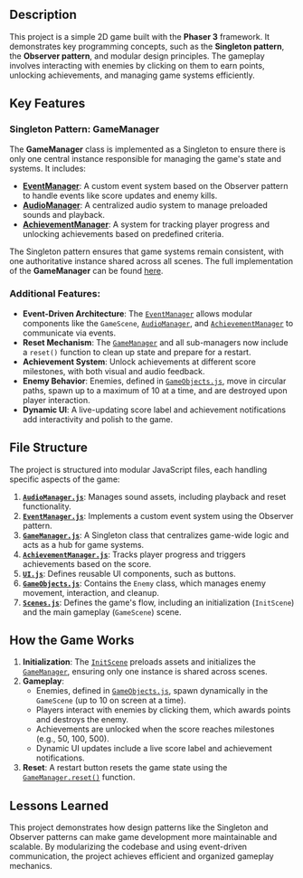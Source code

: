 ## Description

This project is a simple 2D game built with the **Phaser 3** framework. It demonstrates key programming concepts, such as the **Singleton pattern**, the **Observer pattern**, and modular design principles. The gameplay involves interacting with enemies by clicking on them to earn points, unlocking achievements, and managing game systems efficiently.

## Key Features

### Singleton Pattern: **GameManager**
The **GameManager** class is implemented as a Singleton to ensure there is only one central instance responsible for managing the game's state and systems. It includes:
- **[EventManager](js/EventManager.js)**: A custom event system based on the Observer pattern to handle events like score updates and enemy kills.
- **[AudioManager](js/AudioManager.js)**: A centralized audio system to manage preloaded sounds and playback.
- **[AchievementManager](js/AchievementManager.js)**: A system for tracking player progress and unlocking achievements based on predefined criteria.

The Singleton pattern ensures that game systems remain consistent, with one authoritative instance shared across all scenes. The full implementation of the **GameManager** can be found [here](js/GameManager.js).

### Additional Features:
- **Event-Driven Architecture**: The [`EventManager`](js/EventManager.js) allows modular components like the `GameScene`, [`AudioManager`](js/AudioManager.js), and [`AchievementManager`](js/AchievementManager.js) to communicate via events.
- **Reset Mechanism**: The [`GameManager`](js/GameManager.js) and all sub-managers now include a `reset()` function to clean up state and prepare for a restart.
- **Achievement System**: Unlock achievements at different score milestones, with both visual and audio feedback.
- **Enemy Behavior**: Enemies, defined in [`GameObjects.js`](js/GameObjects.js), move in circular paths, spawn up to a maximum of 10 at a time, and are destroyed upon player interaction.
- **Dynamic UI**: A live-updating score label and achievement notifications add interactivity and polish to the game.

## File Structure

The project is structured into modular JavaScript files, each handling specific aspects of the game:

1. **[`AudioManager.js`](js/AudioManager.js)**: Manages sound assets, including playback and reset functionality.
2. **[`EventManager.js`](js/EventManager.js)**: Implements a custom event system using the Observer pattern.
3. **[`GameManager.js`](js/GameManager.js)**: A Singleton class that centralizes game-wide logic and acts as a hub for game systems.
4. **[`AchievementManager.js`](js/AchievementManager.js)**: Tracks player progress and triggers achievements based on the score.
5. **[`UI.js`](js/UI.js)**: Defines reusable UI components, such as buttons.
6. **[`GameObjects.js`](js/GameObjects.js)**: Contains the `Enemy` class, which manages enemy movement, interaction, and cleanup.
7. **[`Scenes.js`](js/Scenes.js)**: Defines the game's flow, including an initialization (`InitScene`) and the main gameplay (`GameScene`) scene.

## How the Game Works

1. **Initialization**: The [`InitScene`](js/Scenes.js) preloads assets and initializes the [`GameManager`](js/GameManager.js), ensuring only one instance is shared across scenes.
2. **Gameplay**:
   - Enemies, defined in [`GameObjects.js`](js/GameObjects.js), spawn dynamically in the `GameScene` (up to 10 on screen at a time).
   - Players interact with enemies by clicking them, which awards points and destroys the enemy.
   - Achievements are unlocked when the score reaches milestones (e.g., 50, 100, 500).
   - Dynamic UI updates include a live score label and achievement notifications.
3. **Reset**: A restart button resets the game state using the [`GameManager.reset()`](js/GameManager.js) function.

## Lessons Learned

This project demonstrates how design patterns like the Singleton and Observer patterns can make game development more maintainable and scalable. By modularizing the codebase and using event-driven communication, the project achieves efficient and organized gameplay mechanics.